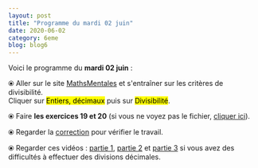 ```yaml
---
layout: post
title: "Programme du mardi 02 juin"
date: 2020-06-02
category: 6eme
blog: blog6
---
```


Voici le programme du <b>mardi 02 juin</b> :

⦿ Aller sur le site <a href="http://mathsmentales.net/">MathsMentales</a> et s'entraîner sur les critères de divisibilité.
<br>
Cliquer sur <mark>Entiers, décimaux</mark> puis sur <mark>Divisibilité</mark>. 

⦿ Faire <strong>les exercices 19 et 20</strong> (si vous ne voyez pas le fichier, <a href="/exercices/6eme/6eme_exercices_mardi_02_juin_2020.pdf">cliquer ici</a>).

<object data="/exercices/6eme/6eme_exercices_mardi_02_juin_2020.pdf" width="100%" height="500" type='application/pdf'></object>

⦿ Regarder la <a class="correction" href="/exercices/6eme/6eme_exercices_mardi_02_juin_2020_corrections.pdf">correction</a> pour vérifier le travail.

⦿ Regarder ces vidéos : <a class="video" href="https://youtu.be/RbkDd_p_EVU">partie 1</a>, <a class="video" href="https://youtu.be/kagPFHfG-ZU">partie 2</a> et <a class="video" href="https://youtu.be/CnuDwxwNl9k">partie 3</a> si vous avez des difficultés à effectuer des divisions décimales.
 
